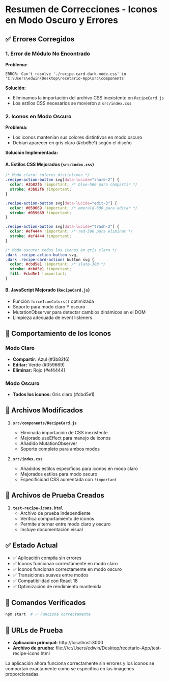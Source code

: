 # Resumen de Correcciones - Iconos en Modo Oscuro y Errores

## ✅ Errores Corregidos

### 1. Error de Módulo No Encontrado

**Problema:**

```
ERROR: Can't resolve './recipe-card-dark-mode.css' in 'C:\Users\edwin\Desktop\recetario-App\src\components'
```

**Solución:**

- Eliminamos la importación del archivo CSS inexistente en `RecipeCard.js`
- Los estilos CSS necesarios se movieron a `src/index.css`

### 2. Iconos en Modo Oscuro

**Problema:**

- Los iconos mantenían sus colores distintivos en modo oscuro
- Debían aparecer en gris claro (#cbd5e1) según el diseño

**Solución Implementada:**

#### A. Estilos CSS Mejorados (`src/index.css`)

```css
/* Modo claro: colores distintivos */
.recipe-action-button svg[data-lucide="share-2"] {
  color: #3b82f6 !important; /* blue-500 para compartir */
  stroke: #3b82f6 !important;
}

.recipe-action-button svg[data-lucide="edit-3"] {
  color: #059669 !important; /* emerald-600 para editar */
  stroke: #059669 !important;
}

.recipe-action-button svg[data-lucide="trash-2"] {
  color: #ef4444 !important; /* red-500 para eliminar */
  stroke: #ef4444 !important;
}

/* Modo oscuro: todos los iconos en gris claro */
.dark .recipe-action-button svg,
.dark .recipe-card-actions button svg {
  color: #cbd5e1 !important; /* slate-300 */
  stroke: #cbd5e1 !important;
  fill: #cbd5e1 !important;
}
```

#### B. JavaScript Mejorado (`RecipeCard.js`)

- Función `forceIconColors()` optimizada
- Soporte para modo claro Y oscuro
- MutationObserver para detectar cambios dinámicos en el DOM
- Limpieza adecuada de event listeners

## 🎨 Comportamiento de los Iconos

### Modo Claro

- **Compartir:** Azul (#3b82f6)
- **Editar:** Verde (#059669)
- **Eliminar:** Rojo (#ef4444)

### Modo Oscuro

- **Todos los iconos:** Gris claro (#cbd5e1)

## 📁 Archivos Modificados

1. **`src/components/RecipeCard.js`**

   - Eliminada importación de CSS inexistente
   - Mejorado useEffect para manejo de iconos
   - Añadido MutationObserver
   - Soporte completo para ambos modos

2. **`src/index.css`**
   - Añadidos estilos específicos para iconos en modo claro
   - Mejorados estilos para modo oscuro
   - Especificidad CSS aumentada con `!important`

## 🧪 Archivos de Prueba Creados

1. **`test-recipe-icons.html`**
   - Archivo de prueba independiente
   - Verifica comportamiento de iconos
   - Permite alternar entre modo claro y oscuro
   - Incluye documentación visual

## ✅ Estado Actual

- ✅ Aplicación compila sin errores
- ✅ Iconos funcionan correctamente en modo claro
- ✅ Iconos funcionan correctamente en modo oscuro
- ✅ Transiciones suaves entre modos
- ✅ Compatibilidad con React 18
- ✅ Optimización de rendimiento mantenida

## 🔧 Comandos Verificados

```bash
npm start  # ✅ Funciona correctamente
```

## 📱 URLs de Prueba

- **Aplicación principal:** http://localhost:3000
- **Archivo de prueba:** file:///c:/Users/edwin/Desktop/recetario-App/test-recipe-icons.html

La aplicación ahora funciona correctamente sin errores y los iconos se comportan exactamente como se especifica en las imágenes proporcionadas.

